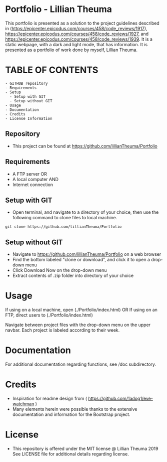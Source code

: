 # Portfolio - Lillian Theuma
This portfolio is presented as a solution to the project guidelines described in (https://epicenter.epicodus.com/courses/458/code_reviews/1917), https://epicenter.epicodus.com/courses/458/code_reviews/1927, and https://epicenter.epicodus.com/courses/458/code_reviews/1939. It is a static webpage, with a dark and light mode, that has information. It is presented as a portfolio of work done by myself, Lillian Theuma.
# TABLE OF CONTENTS
```
- GITHUB repository
- Requirements
- Setup
  - Setup with GIT
  - Setup without GIT
- Usage
- Documentation
- Credits
- License Information
```
## Repository
* This project can be found at https://github.com/lillianTheuma/Portfolio

## Requirements
* A FTP server
OR
* A local computer
AND
* Internet connection

## Setup with GIT
* Open terminal, and navigate to a directory of your choice, then use the following command to clone files to local machine.

```
git clone https://github.com/lillianTheuma/Portfolio
```

## Setup without GIT
* Navigate to https://github.com/lillianTheuma/Portfolio on a web browser
* Find the bottom labeled "clone or download", and click it to open a drop-down menu
* Click Download Now on the drop-down menu
* Extract contents of .zip folder into directory of your choice

# Usage
If using on a local machine, open (./Portfolio/index.html)
OR
If using on an FTP, direct users to (./Portfolio/index.html)

Navigate between project files with the drop-down menu on the upper navbar. Each project is labeled according to their week.

# Documentation
For additional documentation regarding functions, see /doc subdirectory.

# Credits
* Inspiration for readme design from ( https://github.com/1adog1/eve-watchman )
* Many elements herein were possible thanks to the extensive documentation and information for the Bootstrap project.

# License
* This repository is offered under the MIT license
@ Lillian Theuma 2019
See LICENSE file for additional details regarding license.
